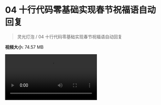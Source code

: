 # 04 十行代码零基础实现春节祝福语自动回复

> 灵光灯泡 / 04 十行代码零基础实现春节祝福语自动回复

**视频大小**: 74.57 MB

<div class="video"><video src="https://file.hsyhx.top/video/灵光灯泡/04.mp4" controls preload>🤔 您的浏览器不支持 video 标签</video></div>